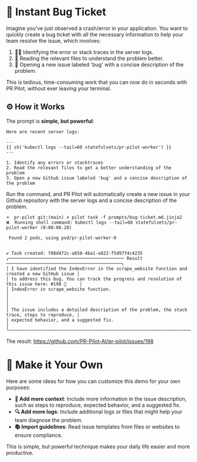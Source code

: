 # 🚨 Instant Bug Ticket
Imagine you've just observed a crash/error in your application.
You want to quickly create a bug ticket with all the necessary information to help your team resolve the issue, which involves:

1. 🕵️‍♂️ Identifying the error or stack traces in the server logs.
2. 📂 Reading the relevant files to understand the problem better.
3. 🐞 Opening a new issue labeled 'bug' with a concise description of the problem.

This is tedious, time-consuming work that you can now do in seconds with PR Pilot,
without ever leaving your terminal.

## ⚙️ How it Works
The prompt is **simple, but powerful**:

```shell
Here are recent server logs:

---
{{ sh('kubectl logs --tail=60 statefulsets/pr-pilot-worker') }}
---

1. Identify any errors or stacktraces
2. Read the relevant files to get a better understanding of the problem
3. Open a new Github issue labeled 'bug' and a concise description of the problem
```

Run the command, and PR Pilot will automatically create a new issue in your Github repository with the server logs and a concise description of the problem.

```shell
➜  pr-pilot git:(main) ✗ pilot task -f prompts/bug-ticket.md.jinja2
❌  Running shell command: kubectl logs --tail=60 statefulsets/pr-pilot-worker (0:00:00.28)
                                                                                                  
 Found 2 pods, using pod/pr-pilot-worker-0                                                        
                                                                                                  
                                                                                                  
✔ Task created: f08d472c-a658-4ba1-a822-f5d97f4c4235                                              
╭──────────────────────────────────────────── Result ────────────────────────────────────────────╮
│ I have identified the IndexError in the scrape_website function and created a new GitHub issue │
│ to address this bug. You can track the progress and resolution of this issue here: #198 🐛     │
│ IndexError in scrape_website function.                                                         │
│                                                                                                │
│ The issue includes a detailed description of the problem, the stack trace, steps to reproduce, │
│ expected behavior, and a suggested fix.                                                        │
╰────────────────────────────────────────────────────────────────────────────────────────────────╯
```

The result: https://github.com/PR-Pilot-AI/pr-pilot/issues/198

# 🎨 Make it Your Own
Here are some ideas for how you can customize this demo for your own purposes:
* **📝 Add more context**: Include more information in the issue description, such as steps to reproduce, expected behavior, and a suggested fix.
* **🔍 Add more logs**: Include additional logs or files that might help your team diagnose the problem.
* **📚 Import guidelines**: Read issue templates from files or websites to ensure compliance.

This is simple, but powerful technique makes your daily life easier and more productive.
